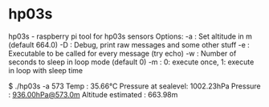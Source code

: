 # hp03s

hp03s - raspberry pi tool for hp03s sensors
Options:
 -a <altitude> : Set altitude in m (default 664.0)
 -D            : Debug, print raw messages and some other stuff
 -e <exec>     : Executable to be called for every message (try echo)
 -w <wait>     : Number of seconds to sleep in loop mode (default 0)
 -m <mode>     : 0: execute once, 1: execute in loop with sleep time


$ ./hp03s -a 573
Temp                : 35.66°C
Pressure at sealevel: 1002.23hPa
Pressure            : 936.00hPa@573.0m
Altitude estimated  : 663.98m
